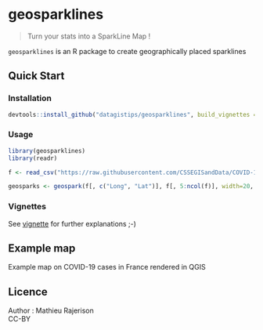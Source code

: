# geosparklines

> Turn your stats into a SparkLine Map !

`geosparklines` is an R package to create geographically placed sparklines

## Quick Start

### Installation
```r
devtools::install_github("datagistips/geosparklines", build_vignettes = TRUE)
```

### Usage

```r
library(geosparklines)
library(readr)

f <- read_csv("https://raw.githubusercontent.com/CSSEGISandData/COVID-19/master/csse_covid_19_data/csse_covid_19_time_series/time_series_covid19_confirmed_global.csv")

geosparks <- geospark(f[, c("Long", "Lat")], f[, 5:ncol(f)], width=20, height=20, mode = "log") # log transformed sparklines
```

### Vignettes
See [vignette](vignettes/how-to-use-geosparklines.html) for further explanations ;-)

## Example map
Example map on COVID-19 cases in France rendered in QGIS

## Licence
Author : Mathieu Rajerison  
CC-BY